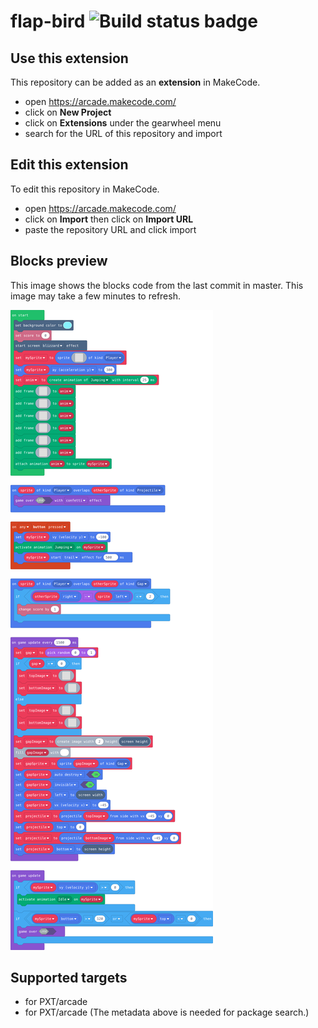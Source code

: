 # flap-bird ![Build status badge](https://github.com/gengar9nn/flap-bird/workflows/MakeCode/badge.svg)



## Use this extension

This repository can be added as an **extension** in MakeCode.

* open https://arcade.makecode.com/
* click on **New Project**
* click on **Extensions** under the gearwheel menu
* search for the URL of this repository and import

## Edit this extension

To edit this repository in MakeCode.

* open https://arcade.makecode.com/
* click on **Import** then click on **Import URL**
* paste the repository URL and click import

## Blocks preview

This image shows the blocks code from the last commit in master.
This image may take a few minutes to refresh.

![A rendered view of the blocks](https://github.com/gengar9nn/flap-bird/raw/master/.makecode/blocks.png)

## Supported targets

* for PXT/arcade
* for PXT/arcade
(The metadata above is needed for package search.)

